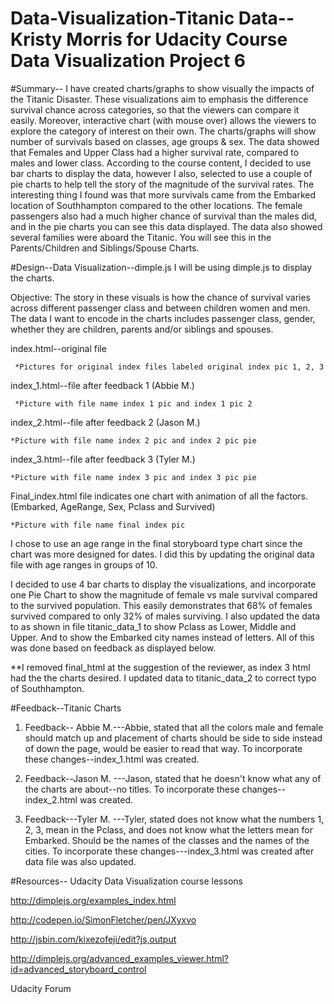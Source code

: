 # Data-Visualization-Titanic Data--Kristy Morris for Udacity Course Data Visualization Project 6


#Summary--
I have created charts/graphs to show visually the impacts of the Titanic Disaster.  These visualizations aim to emphasis the difference survival chance across categories, so that the viewers can compare it easily. Moreover, interactive chart (with mouse over) allows the viewers to explore the category of interest on their own.  The charts/graphs will show number of survivals based on classes, age groups & sex.  The data showed that Females and Upper Class had a higher survival rate, compared to males and lower class. According to the course content, I decided to use bar charts to display the data, however I also, selected to use a couple of pie charts to help tell the story of the magnitude of the survival rates. The interesting thing I found was that more survivals came from the Embarked location of Southhampton compared to the other locations. The female passengers also had a much higher chance of survival than the males did, and in the pie charts you can see this data displayed.  The data also showed several families were aboard the Titanic.  You will see this in the Parents/Children and Siblings/Spouse Charts.  

#Design--Data Visualization--dimple.js
I will be using dimple.js to display the charts.

Objective: The story in these visuals is how the chance of survival varies across different passenger class and between children women and men. The data I want to encode in the charts includes passenger class, gender, whether they are children, parents and/or siblings and spouses.

index.html--original file

     *Pictures for original index files labeled original index pic 1, 2, 3

index_1.html--file after feedback 1 (Abbie M.)
     
     *Picture with file name index 1 pic and index 1 pic 2

index_2.html--file after feedback 2 (Jason M.)

    *Picture with file name index 2 pic and index 2 pic pie

index_3.html--file after feedback 3 (Tyler M.) 

    *Picture with file name index 3 pic and index 3 pic pie

Final_index.html file indicates one chart with animation of all the factors.  (Embarked, AgeRange, Sex, Pclass and Survived)
   
    *Picture with file name final index pic 

I chose to use an age range in the final storyboard type chart since the chart was more designed for dates.  I did this by updating the original data file with age ranges in groups of 10.

I decided to use 4 bar charts to display the visualizations, and incorporate one Pie Chart to show the magnitude of female vs male survival compared to the survived population.  This easily demonstrates that 68% of females survived compared to only 32% of males surviving.  I also updated the data to as shown in file titanic_data_1 to show Pclass as Lower, Middle and Upper.  And to show the Embarked city names instead of letters.  All of this was done based on feedback as displayed below.

  **I removed final_html at the suggestion of the reviewer, as index 3 html had the the charts desired.  I updated data to titanic_data_2 to correct typo of Southhampton.


#Feedback--Titanic Charts
1) Feedback-- Abbie M.---Abbie, stated that all the colors male and female should match up and placement of charts should be side to side instead of down the page, would be easier to read that way.  To incorporate these changes--index_1.html was created.

2) Feedback--Jason M. ---Jason, stated that he doesn't know what any of the charts are about--no titles.   To incorporate these changes--index_2.html was created.

3) Feedback---Tyler M. ---Tyler, stated does not know what the numbers 1, 2, 3, mean in the Pclass, and does not know what the letters mean for Embarked.  Should be the names of the classes and the names of the cities.  To incorporate these changes---index_3.html was created after data file was also updated.



#Resources--
Udacity Data Visualization course lessons

http://dimplejs.org/examples_index.html

http://codepen.io/SimonFletcher/pen/JXyxvo

http://jsbin.com/kixezofeji/edit?js,output

http://dimplejs.org/advanced_examples_viewer.html?id=advanced_storyboard_control

Udacity Forum







